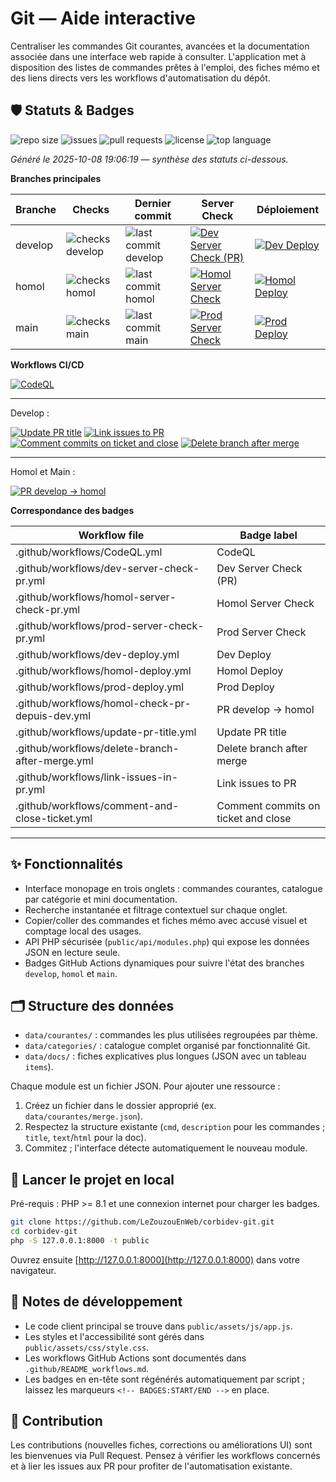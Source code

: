 # Git — Aide interactive

Centraliser les commandes Git courantes, avancées et la documentation associée dans une interface web rapide à consulter.
L'application met à disposition des listes de commandes prêtes à l'emploi, des fiches mémo et des liens directs vers les workflows d'automatisation du dépôt.

<!-- BADGES:START -->

## 🛡️ Statuts & Badges

![repo size](https://img.shields.io/github/repo-size/LeZouzouEnWeb/corbidev-git) ![issues](https://img.shields.io/github/issues/LeZouzouEnWeb/corbidev-git) ![pull requests](https://img.shields.io/github/issues-pr/LeZouzouEnWeb/corbidev-git) ![license](https://img.shields.io/github/license/LeZouzouEnWeb/corbidev-git) ![top language](https://img.shields.io/github/languages/top/LeZouzouEnWeb/corbidev-git)

_Généré le 2025-10-08 19:06:19 — synthèse des statuts ci-dessous._

**Branches principales**

| Branche | Checks                                                                                            | Dernier commit                                                                                           | Server Check                                                                                                                                                                                                                                                 | Déploiement                                                                                                                                                                                                                       |
| ------- | ------------------------------------------------------------------------------------------------- | -------------------------------------------------------------------------------------------------------- | ------------------------------------------------------------------------------------------------------------------------------------------------------------------------------------------------------------------------------------------------------------ | --------------------------------------------------------------------------------------------------------------------------------------------------------------------------------------------------------------------------------- |
| develop | ![checks develop](https://img.shields.io/github/checks-status/LeZouzouEnWeb/corbidev-git/develop) | ![last commit develop](https://img.shields.io/github/last-commit/LeZouzouEnWeb/corbidev-git/develop.svg) | [![Dev Server Check (PR)](https://github.com/LeZouzouEnWeb/corbidev-git/actions/workflows/dev-server-check-pr.yml/badge.svg?branch=develop)](https://github.com/LeZouzouEnWeb/corbidev-git/actions/workflows/dev-server-check-pr.yml?query=branch%3Adevelop) | [![Dev Deploy](https://github.com/LeZouzouEnWeb/corbidev-git/actions/workflows/dev-deploy.yml/badge.svg?branch=develop)](https://github.com/LeZouzouEnWeb/corbidev-git/actions/workflows/dev-deploy.yml?query=branch%3Adevelop)   |
| homol   | ![checks homol](https://img.shields.io/github/checks-status/LeZouzouEnWeb/corbidev-git/homol)     | ![last commit homol](https://img.shields.io/github/last-commit/LeZouzouEnWeb/corbidev-git/homol.svg)     | [![Homol Server Check](https://github.com/LeZouzouEnWeb/corbidev-git/actions/workflows/homol-server-check-pr.yml/badge.svg?branch=homol)](https://github.com/LeZouzouEnWeb/corbidev-git/actions/workflows/homol-server-check-pr.yml?query=branch%3Ahomol)    | [![Homol Deploy](https://github.com/LeZouzouEnWeb/corbidev-git/actions/workflows/homol-deploy.yml/badge.svg?branch=homol)](https://github.com/LeZouzouEnWeb/corbidev-git/actions/workflows/homol-deploy.yml?query=branch%3Ahomol) |
| main    | ![checks main](https://img.shields.io/github/checks-status/LeZouzouEnWeb/corbidev-git/main)       | ![last commit main](https://img.shields.io/github/last-commit/LeZouzouEnWeb/corbidev-git/main.svg)       | [![Prod Server Check](https://github.com/LeZouzouEnWeb/corbidev-git/actions/workflows/prod-server-check-pr.yml/badge.svg?branch=main)](https://github.com/LeZouzouEnWeb/corbidev-git/actions/workflows/prod-server-check-pr.yml?query=branch%3Amain)         | [![Prod Deploy](https://github.com/LeZouzouEnWeb/corbidev-git/actions/workflows/prod-deploy.yml/badge.svg?branch=main)](https://github.com/LeZouzouEnWeb/corbidev-git/actions/workflows/prod-deploy.yml?query=branch%3Amain)      |

**Workflows CI/CD**

[![CodeQL](https://github.com/LeZouzouEnWeb/corbidev-git/actions/workflows/CodeQL.yml/badge.svg)](https://github.com/LeZouzouEnWeb/corbidev-git/actions/workflows/CodeQL.yml)

---

Develop :

[![Update PR title](https://github.com/LeZouzouEnWeb/corbidev-git/actions/workflows/update-pr-title.yml/badge.svg)](https://github.com/LeZouzouEnWeb/corbidev-git/actions/workflows/update-pr-title.yml) [![Link issues to PR](https://github.com/LeZouzouEnWeb/corbidev-git/actions/workflows/link-issues-in-pr.yml/badge.svg)](https://github.com/LeZouzouEnWeb/corbidev-git/actions/workflows/link-issues-in-pr.yml) [![Comment commits on ticket and close](https://github.com/LeZouzouEnWeb/corbidev-git/actions/workflows/comment-and-close-ticket.yml/badge.svg)](https://github.com/LeZouzouEnWeb/corbidev-git/actions/workflows/comment-and-close-ticket.yml) [![Delete branch after merge](https://github.com/LeZouzouEnWeb/corbidev-git/actions/workflows/delete-branch-after-merge.yml/badge.svg)](https://github.com/LeZouzouEnWeb/corbidev-git/actions/workflows/delete-branch-after-merge.yml)

---

Homol et Main :

[![PR develop → homol](https://github.com/LeZouzouEnWeb/corbidev-git/actions/workflows/homol-check-pr-depuis-dev.yml/badge.svg)](https://github.com/LeZouzouEnWeb/corbidev-git/actions/workflows/homol-check-pr-depuis-dev.yml)

**Correspondance des badges**

| Workflow file                                   | Badge label                         |
| ----------------------------------------------- | ----------------------------------- |
| .github/workflows/CodeQL.yml                    | CodeQL                              |
| .github/workflows/dev-server-check-pr.yml       | Dev Server Check (PR)               |
| .github/workflows/homol-server-check-pr.yml     | Homol Server Check                  |
| .github/workflows/prod-server-check-pr.yml      | Prod Server Check                   |
| .github/workflows/dev-deploy.yml                | Dev Deploy                          |
| .github/workflows/homol-deploy.yml              | Homol Deploy                        |
| .github/workflows/prod-deploy.yml               | Prod Deploy                         |
| .github/workflows/homol-check-pr-depuis-dev.yml | PR develop → homol                  |
| .github/workflows/update-pr-title.yml           | Update PR title                     |
| .github/workflows/delete-branch-after-merge.yml | Delete branch after merge           |
| .github/workflows/link-issues-in-pr.yml         | Link issues to PR                   |
| .github/workflows/comment-and-close-ticket.yml  | Comment commits on ticket and close |

<!-- BADGES:END -->

---

## ✨ Fonctionnalités

- Interface monopage en trois onglets : commandes courantes, catalogue par catégorie et mini documentation.
- Recherche instantanée et filtrage contextuel sur chaque onglet.
- Copier/coller des commandes et fiches mémo avec accusé visuel et comptage local des usages.
- API PHP sécurisée (`public/api/modules.php`) qui expose les données JSON en lecture seule.
- Badges GitHub Actions dynamiques pour suivre l'état des branches `develop`, `homol` et `main`.

## 🗂️ Structure des données

- `data/courantes/` : commandes les plus utilisées regroupées par thème.
- `data/categories/` : catalogue complet organisé par fonctionnalité Git.
- `data/docs/` : fiches explicatives plus longues (JSON avec un tableau `items`).

Chaque module est un fichier JSON. Pour ajouter une ressource :

1. Créez un fichier dans le dossier approprié (ex. `data/courantes/merge.json`).
2. Respectez la structure existante (`cmd`, `description` pour les commandes ; `title`, `text`/`html` pour la doc).
3. Commitez ; l'interface détecte automatiquement le nouveau module.

## 🚀 Lancer le projet en local

Pré-requis : PHP >= 8.1 et une connexion internet pour charger les badges.

```bash
git clone https://github.com/LeZouzouEnWeb/corbidev-git.git
cd corbidev-git
php -S 127.0.0.1:8000 -t public
```

Ouvrez ensuite [http://127.0.0.1:8000](http://127.0.0.1:8000) dans votre navigateur.

## 🔧 Notes de développement

- Le code client principal se trouve dans `public/assets/js/app.js`.
- Les styles et l'accessibilité sont gérés dans `public/assets/css/style.css`.
- Les workflows GitHub Actions sont documentés dans `.github/README_workflows.md`.
- Les badges en en-tête sont régénérés automatiquement par script ; laissez les marqueurs `<!-- BADGES:START/END -->` en place.

## 🤝 Contribution

Les contributions (nouvelles fiches, corrections ou améliorations UI) sont les bienvenues via Pull Request.
Pensez à vérifier les workflows concernés et à lier les issues aux PR pour profiter de l'automatisation existante.
